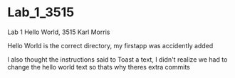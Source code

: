 # Lab_1_3515
Lab 1 Hello World, 3515 Karl Morris


Hello World is the correct directory, my firstapp was accidently added

I also thought the instructions said to Toast a text, I didn't realize we had to change the hello world text so thats why theres extra commits
